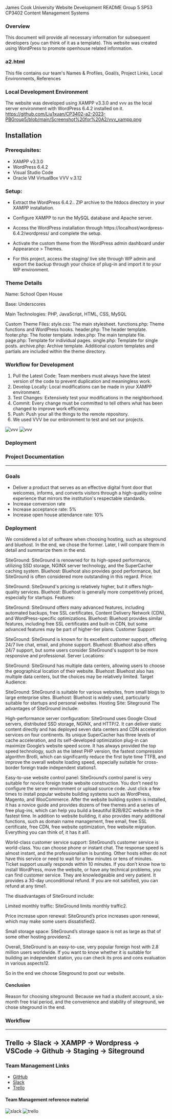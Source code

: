 James Cook University Website Development README
Group 5 SP53 CP3402 Content Management Systems

### Overview

This document will provide all necessary information for subsequent developers (you can think of it as a template). This website was created using WordPress to promote openhouse related information.

### a2.html
This file contains our team's Names & Profiles, Goal/s, Project Links, Local Environments, References


### Local Development Environment
The website was developed using XAMPP v3.3.0 and vvv as the local server environment with WordPress 6.4.2 installed on it.
https://github.com/Liu1xuan/CP3402-a2-2023-PBGroup5/blob/main/Screenshot%20for%20A2/vvv_xampp.png

Installation
---------------

### Prerequisites:

* XAMPP v3.3.0 
* WordPress 6.4.2
* Visual Studio Code
* Oracle VM VirtualBox VVV v.3.12

### Setup:

* Extract the WordPress 6.4.2.. ZIP archive to the htdocs directory in your XAMPP installation.
* Configure XAMPP to run the MySQL database and Apache server.
* Access the WordPress installation through https://localhost/wordpress-6.4.2/wordpress/ and complete the setup.
* Activate the custom theme from the WordPress admin dashboard under Appearance > Themes.

* For this project, access the staging/ live site through WP admin and export the backup through your choice of plug-in and import it to your WP environment.

### Theme Details
Name: School Open House

Base: Underscores

Main Technologies: PHP, JavaScript, HTML, CSS, MySQL

Custom Theme Files:
style.css: The main stylesheet.
functions.php: Theme functions and WordPress hooks.
header.php: The header template.
footer.php: The footer template.
index.php: The main template file.
page.php: Template for individual pages.
single.php: Template for single posts.
archive.php: Archive template.
Additional custom templates and partials are included within the theme directory.
### Workflow for Development
1. Pull the Latest Code: Team members must always have the latest version of the code to prevent duplication and meaningless work.
2. Develop Locally: Local modifications can be made in your XAMPP environment.
3. Test Changes: Extensively test your modifications in the neighborhood.
4. Commit: Every change must be committed to tell others what has been changed to improve work efficiency.
5. Push: Push your all the things to the remote repository.
6. We used VVV be our enbironment to test and set our projects.

![vvv](https://github.com/Liu1xuan/CP3402-a2-2023-PBGroup5/blob/main/Screenshot%20for%20A2/vvv_xampp.png)
![vvv](https://github.com/Liu1xuan/CP3402-a2-2023-PBGroup5/blob/main/Screenshot%20for%20A2/vvv.png)

### Deployment


### Project Documentation
---------------

### Goals
* Deliver a product that serves as an effective digital front door that welcomes, informs, and converts visitors through a high-quality online experience that mirrors the institution's respectable standards.
* Increase conversion rate
* Increase acceptance rate: 5%
* Increase open house attendance rate: 10%

### Deployment

We considered a lot of software when choosing hosting, such as siteground and bluehost. In the end, we chose the former. Later, I will compare them in detail and summarize them in the end.


SiteGround: SiteGround is renowned for its high-speed performance, utilizing SSD storage, NGINX server technology, and the SuperCacher caching system.
Bluehost: Bluehost also provides good performance, but SiteGround is often considered more outstanding in this regard.
Price:


SiteGround: SiteGround's pricing is relatively higher, but it offers high-quality services.
Bluehost: Bluehost is generally more competitively priced, especially for startups.
Features:


SiteGround: SiteGround offers many advanced features, including automated backups, free SSL certificates, Content Delivery Network (CDN), and WordPress-specific optimizations.
Bluehost: Bluehost provides similar features, including free SSL certificates and built-in CDN, but some advanced features may be part of higher-tier plans.
Customer Support:


SiteGround: SiteGround is known for its excellent customer support, offering 24/7 live chat, email, and phone support.
Bluehost: Bluehost also offers 24/7 support, but some users consider SiteGround's support to be more responsive and professional.
Server Locations:


SiteGround: SiteGround has multiple data centers, allowing users to choose the geographical location of their website.
Bluehost: Bluehost also has multiple data centers, but the choices may be relatively limited.
Target Audience:


SiteGround: SiteGround is suitable for various websites, from small blogs to large enterprise sites.
Bluehost: Bluehost is widely used, particularly suitable for startups and personal websites.
Hosting Site: Siteground
The advantages of SiteGround include:


High-performance server configuration: SiteGround uses Google Cloud servers, distributed SSD storage, NGINX, and HTTP/2. It can deliver static content directly and has deployed seven data centers and CDN acceleration services on four continents. Its unique SuperCacher has three levels of cache acceleration, and its self-developed optimization plug-in can maximize Google’s website speed score. It has always provided the top speed technology, such as the latest PHP version, the fastest compression algorithm Brotli, which can significantly reduce the first byte time TTFB, and improve the overall website loading speed, especially suitable for cross-border foreign trade independent stations1.


Easy-to-use website control panel: SiteGround’s control panel is very suitable for novice foreign trade website construction. You don’t need to configure the server environment or upload source code. Just click a few times to install popular website building systems such as WordPress, Magento, and WooCommerce. After the website building system is installed, it has a novice guide and provides dozens of free themes and a series of free plug-ins, which can help you build a beautiful B2B/B2C website in the fastest time. In addition to website building, it also provides many additional functions, such as domain name management, free email, free SSL certificate, free CDN, free website optimization, free website migration. Everything you can think of, it has it all1.


World-class customer service support: SiteGround’s customer service is world-class. You can choose phone or instant chat. The response speed is almost instant, and the professionalism is bursting. Other hosts either do not have this service or need to wait for a few minutes or tens of minutes. Ticket support usually responds within 10 minutes. If you don’t know how to install WordPress, move the website, or have any technical problems, you can find customer service. They are knowledgeable and very patient. It provides a 30-day unconditional refund. If you are not satisfied, you can refund at any time1.


The disadvantages of SiteGround include:

Limited monthly traffic: SiteGround limits monthly traffic2.

Price increase upon renewal: SiteGround’s price increases upon renewal, which may make some users dissatisfied2.

Small storage space: SiteGround’s storage space is not as large as that of some other hosting providers2.

Overall, SiteGround is an easy-to-use, very popular foreign host with 2.8 million users worldwide. If you want to know whether it is suitable for building an independent station, you can check its pros and cons evaluation in various aspects12.

So in the end we choose Siteground to post our website.


#### Conclusion
Reason for choosing siteground:
Because we had a student account, a six-month free trial period, and the convenience and stability of siteground, we chose siteground in the end.

### Workflow
------------------------------------------------------------------------------------------
Trello -> Slack -> XAMPP -> Wordpress -> VSCode -> Github -> Staging -> Siteground 
------------------------------------------------------------------------------------------

  
### Team Management Links
* [GitHub](https://github.com/Liu1xuan/CP3402-a2-2023-PBGroup5) 
* [Slack](https://app.slack.com/client/T06B3PBHUDU/C06B7FASBUM) 
* [Trello](https://trello.com/b/lMVxzQ6v/group-five) 

#### Team Management reference material
![slack](https://github.com/Liu1xuan/CP3402-a2-2023-PBGroup5/blob/main/Screenshot%20for%20A2/slack.png)
![trello](https://github.com/Liu1xuan/CP3402-a2-2023-PBGroup5/blob/main/Screenshot%20for%20A2/Trello.png)


